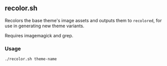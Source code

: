 ## recolor.sh

Recolors the base theme's image assets and outputs them to `recolored`, for use in generating new theme variants.

Requires imagemagick and grep.

### Usage

`./recolor.sh theme-name`
